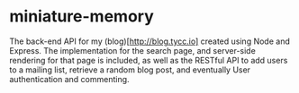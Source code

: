 # miniature-memory
The back-end API for my (blog)[http://blog.tycc.io] created using Node and Express.
The implementation for the search page, and server-side rendering for that page is included, as well as the RESTful API to add users to a mailing list, retrieve a random blog post, and eventually User authentication and commenting.
